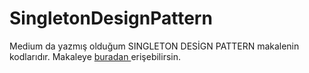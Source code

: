 # SingletonDesignPattern
Medium da yazmış olduğum SINGLETON DESİGN PATTERN makalenin kodlarıdır.
Makaleye  <a href="https://medium.com/@alifurkangokce/singleton-desi%CC%87gn-pattern-7f3e158bd2c5" target="_blank">buradan </a> erişebilirsin.
